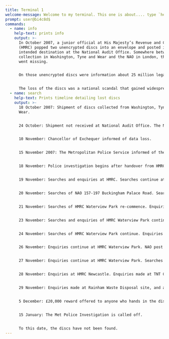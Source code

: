 ```yaml
---
title: Terminal 1
welcome-message: Welcome to my terminal. This one is about.... type `help` to get started!
prompt: user@bi4c8d$
commands:
  - name: info
    help-text: prints info
    output: >-
      In October 2007, a junior official at His Majesty’s Revenue and Customs
      (HMRC) popped two unencrypted discs into an envelope and posted it to its
      intended destination at the National Audit Office. Somewhere between its
      collection in Washington, Tyne and Wear and the NAO in London, the discs
      went missing.


      On those unencrypted discs were information about 25 million legal UK residents, about 40% of the then population. Unless your parents were high earners, this means that if you lived in the UK and were under the age of 16 in 2007, or you were a parent of such a person, it’s likely that your data were on those discs.


      The loss of the discs was a national scandal that gained widespread public and media attention. An internal and Metropolitan Police investigation followed, as did several reports, including a government-commissioned report by PWC which labelled the loss as ‘avoidable’ and found ‘institutional deficiencies’ at HMRC. The loss was a wake-up call to implement more rigorous data security and handling measures in government, and raised serious questions about whether the public could trust the government to keep their data safe. It remains the largest known loss of data by any UK public institution.
  - name: search
    help-text: Prints timeline detailing lost discs
    output: >-
      18 October 2007: Shipment of discs collected from Washington, Tyne and
      Wear.


      24 October: Shipment not received at National Audit Office. The NAO complain to HMRC.


      10 November: Chancellor of Exchequer informed of data loss.


      15 November 2007: The Metropolitan Police Service informed of the discs’ loss and asked to provide assistance to enquiries led by HMRC.


      18 November: Police investigation begins after handover from HMRC at 1430 GMT. Searches of NAO.


      19 November: Searches and enquiries at HMRC. Searches continue at NAO.


      20 November: Searches of NAO 157-197 Buckingham Palace Road. Searches of HMRC Waterview Park.


      21 November: Searches of HMRC Waterview Park re-commence. Enquiries made at DWP Long Benton, including forensic computer work on workstations.


      23 November: Searches and enquiries of HMRC Waterview Park continue. Further enquiries made and forensic computer work at DWP at Long Benton. Searches at TNT depot London City hub.


      24 November: Searches of HMRC Waterview Park continue. Enquiries continue at TNT London City hub. Enquiries start at TNT Accrington hub.


      26 November: Enquiries continue at HMRC Waterview Park. NAO post room in Blackpool searched.


      27 November: Enquiries continue at HMRC Waterview Park. Searches of TNT Durham hub. Searches at NAO - 157-197 Buckingham Palace Road.


      28 November: Enquiries at HMRC Newcastle. Enquiries made at TNT Cumbernauld. Computer examinations continue.


      29 November: Enquiries made at Rainham Waste Disposal site, and at TNT Lount.


      5 December: £20,000 reward offered to anyone who hands in the discs.


      15 January: The Met Police Investigation is called off.


      To this date, the discs have not been found.
---
```

